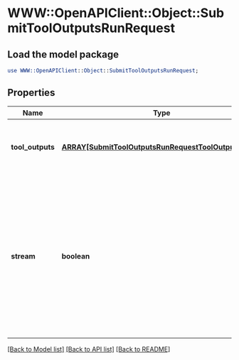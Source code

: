 # WWW::OpenAPIClient::Object::SubmitToolOutputsRunRequest

## Load the model package
```perl
use WWW::OpenAPIClient::Object::SubmitToolOutputsRunRequest;
```

## Properties
Name | Type | Description | Notes
------------ | ------------- | ------------- | -------------
**tool_outputs** | [**ARRAY[SubmitToolOutputsRunRequestToolOutputsInner]**](SubmitToolOutputsRunRequestToolOutputsInner.md) | A list of tools for which the outputs are being submitted. | 
**stream** | **boolean** | If &#x60;true&#x60;, returns a stream of events that happen during the Run as server-sent events, terminating when the Run enters a terminal state with a &#x60;data: [DONE]&#x60; message.  | [optional] 

[[Back to Model list]](../README.md#documentation-for-models) [[Back to API list]](../README.md#documentation-for-api-endpoints) [[Back to README]](../README.md)


